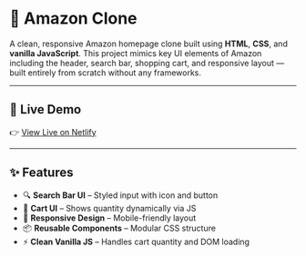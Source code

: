 # 🛒 Amazon Clone

A clean, responsive Amazon homepage clone built using **HTML**, **CSS**, and **vanilla JavaScript**. This project mimics key UI elements of Amazon including the header, search bar, shopping cart, and responsive layout — built entirely from scratch without any frameworks.

---

## 🚀 Live Demo

👉 [View Live on Netlify](https://amazon-js-swd.netlify.app/)  

---

## ✨ Features

- 🔍 **Search Bar UI** – Styled input with icon and button
- 🛒 **Cart UI** – Shows quantity dynamically via JS
- 📱 **Responsive Design** – Mobile-friendly layout
- 📦 **Reusable Components** – Modular CSS structure
- ⚡ **Clean Vanilla JS** – Handles cart quantity and DOM loading
